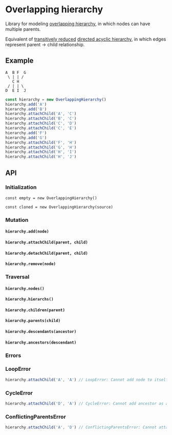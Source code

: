 # Overlapping hierarchy

Library for modeling [overlapping hierarchy](https://en.wikipedia.org/wiki/Hierarchy#Degree_of_branching), in which nodes can have multiple parents.

Equivalent of [transitively reduced](https://en.wikipedia.org/wiki/Transitive_reduction) [directed acyclic hierarchy](https://en.wikipedia.org/wiki/Directed_acyclic_hierarchy), in which edges represent parent -> child relationship.

## Example

```text
A  B F  G
 \ | | /
   C H
 / | | \
D  E I  J
```

```typescript
const hierarchy = new OverlappingHierarchy()
hierarchy.add('A')
hierarchy.add('B')
hierarchy.attachChild('A', 'C')
hierarchy.attachChild('B', 'C')
hierarchy.attachChild('C', 'D')
hierarchy.attachChild('C', 'E')
hierarchy.add('F')
hierarchy.add('G')
hierarchy.attachChild('F', 'H')
hierarchy.attachChild('G', 'H')
hierarchy.attachChild('H', 'I')
hierarchy.attachChild('H', 'J')
```

## API

### Initialization

`const empty = new OverlappingHierarchy()`

`const cloned = new OverlappingHierarchy(source)`

### Mutation

#### `hierarchy.add(node)`
#### `hierarchy.attachChild(parent, child)`
#### `hierarchy.detachChild(parent, child)`
#### `hierarchy.remove(node)`

### Traversal

#### `hierarchy.nodes()`
#### `hierarchy.hierarchs()`
#### `hierarchy.children(parent)`
#### `hierarchy.parents(child)`
#### `hierarchy.descendants(ancestor)`
#### `hierarchy.ancestors(descendant)`

### Errors

### LoopError

```typescript
hierarchy.attachChild('A', 'A') // LoopError: Cannot add node to itself
```

### CycleError

```typescript
hierarchy.attachChild('D', 'A') // CycleError: Cannot add ancestor as a child
```

### ConflictingParentsError

```typescript
hierarchy.attachChild('A', 'D') // ConflictingParentsError: Cannot attach child to parent's ancestor
```
